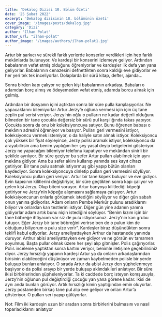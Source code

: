 ```yaml
---
title: 'Dekalog Dizisi 10. Bölüm Özeti'
date: '25 Şubat 2022'
excerpt: 'Dekalog dizisinin 10. bölümünün özeti'
cover_image: '/images/posts/dekalog.jpg'
category: 'Dizi'
author: 'Ilhan Polat'
author_url: "ilhan-polat"
author_image: '/images/authors/ilhan-polat1.jpg'
---
```


<!-- https://jaspervdj.be/lorem-markdownum/ -->
<!-- show emmet config -->

Artur bir şarkıcı ve sürekli farklı yerlerde konserler verdikleri için hep farklı mekânlarda bulunuyor. Ve kardeşi bir konserini izlemeye geliyor. Ardından babalarının vefat etmiş olduğunu öğreniyorlar ve kardeşler ilk defa yan yana geliyorlar. Babalarının cenazesini defnettikten sonra kaldığı eve gidiyorlar ve her yeri tek tek inceliyorlar. Dolaplarda bir sürü kitap, defter, ajanda…  

Sonra birden kapı çalıyor ve gelen kişi babalarının arkadaşı. Babaları o adamdan borç almış ve ödeyemeden vefat etmiş, adamda borcu almak için gelmiş.  

Ardından bir dosyanın içini açtıktan sonra bir süre pulla karşılaşıyorlar. Ne yapacaklarını bilemiyorlar Artur Jerzy’e oğluna vermesi için için üç tane zeplin pul serisi veriyor. Jerzy’nin oğlu o pulların ne kadar değerli olduğunu bilmeden bir tane çocukla değersiz bir sürü pul karşılığında takas yapıyor. Çocukta sonra da onu bir koleksiyoncuya satıyor. Bunu öğrenen babası o mekânın adresini öğreniyor ve basıyor. Pulları geri vermesini istiyor, koleksiyoncu vermek istemiyor, o da haliyle satın almak istiyor. Koleksiyoncu çok yüksek bir fiyat söyleyince, Jerzy polisi aramak istiyor, koleksiyoncu da arayabilirsin ama benim yaptığım her şey yasal deyip belgelerini gösteriyor. Jerzy ne yapacağını bilemiyor telefonu kapatıyor ve mekândan sinirli bir şekilde ayrılıyor. Bir süre geçiyor bu sefer Artur pulları alabilmek için aynı mekâna gidiyor. Ama bu sefer aklını kullanıp yanında ses kayıt cihazı getiriyor. Bir tane pulu satmak istiyormuş gibi yapıp bütün olanları kaydediyor. Sonra koleksiyoncuya dinletip pulları geri vermesini söylüyor. Koleksiyoncu pulları geri veriyor. Artur bir tane köpek buluyor ve eve gidiyor. Evin kapısının kilitlerini değiştiriyor, bir süre geçtikten sonra kapı çalıyor ve gelen kişi Jerzy. Olup biteni soruyor. Artur banyoya kilitlediği köpeği getiriyor ve Jerzy’nin köpeğe alışmasını sağlamaya çalışıyor. Artur koleksiyoncunun onlarla görüşmek istediğini söylüyor ve diğer gün sabah onun yanına gidiyorlar. Adam onların Pembe Merkür pulunu aradıklarını biliyor ve onlardan kan testlerini istiyor. Diğer gün yine adamın yanına gidiyorlar adam artık bunu niçin istediğini söylüyor. “Benim kızım için bir tane böbreğe ihtiyacım var siz de pulu istiyorsunuz. Jerzy’nin kan grubu tutuyor. Eğer Jerzy bir tane böbreğini verirse ben de o pulun kim de olduğunu biliyorum o pulu size verir”. Kardeşler biraz düşündükten sonra teklifi kabul ediyorlar. Jerzy ameliyattayken Arthur da hastanede yanında duruyor. Arthur abisi ameliyattayken eve gidiyor ve ne görsün ev tamamen soyulmuş. Başta pullar olmak üzere her şeyi alıp gitmişler. Polis çağırıyorlar. Polis inceleme yaptıktan sonra kartını veriyor, benimle iletişime geçebilirsiniz diyor. Jerzy hırsızlığı yapanın kardeşi Artur ya da onların arkadaşlarından birisinin olabileceğini düşünüyor ve zaman kaybetmeden polisle bir yerde buluşup bunları anlatıyor. O sırada Artur da abisi Jerzy den şüphelenmeye başlıyor o da polisi arayıp bir yerde buluşup aklındakileri anlatıyor. Bir süre ikisi birbirlerinden şüpheleniyorlar. Ta ki caddede borç isteyen komşusuyla, Jerzy’nin oğlunun pul değiştirdiği çocuğu yan yana görene kadar. İkisi de aynı anda bunları görüyor. Artık hırsızlığı kimin yaptığından emin oluyorlar. Jerzy postaneden birkaç tane pul alıp eve geliyor ve onları Artur’a gösteriyor. O pulları seri yapıp gülüyorlar.  

Not: Film iki kardeşin uzun bir aradan sonra birbirlerini bulmasını ve nasıl toparladıklarını anlatıyor